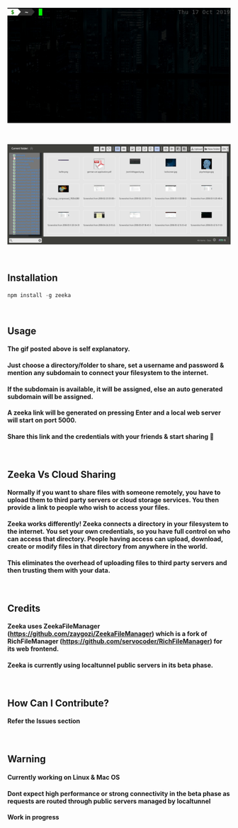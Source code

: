 <p align="center">
  <img src="https://raw.githubusercontent.com/zaygozi/zeeka/master/zeeka-invoke.gif">
</p>

<br>

<p align="center">
  <img src="https://raw.githubusercontent.com/zaygozi/zeeka/master/zeeka-frontend.png">
</p>

<br>

## Installation
```javascript
npm install -g zeeka
```

<br>

## Usage
#### The gif posted above is self explanatory.
#### Just choose a directory/folder to share, set a username and password & mention any subdomain to connect your filesystem to the internet.
#### If the subdomain is available, it will be assigned, else an auto generated subdomain will be assigned.
#### A zeeka link will be generated on pressing Enter and a local web server will start on port 5000.
#### Share this link and the credentials with your friends & start sharing &#x1F34E;

<br>

## Zeeka Vs Cloud Sharing
#### Normally if you want to share files with someone remotely, you have to upload them to third party servers or cloud storage services. You then provide a link to people who wish to access your files.
#### Zeeka works differently! Zeeka connects a directory in your filesystem to the internet. You set your own credentials, so you have full control on who can access that directory. People having access can upload, download, create or modify files in that directory from anywhere in the world.
#### This eliminates the overhead of uploading files to third party servers and then trusting them with your data.

<br>

## Credits
#### Zeeka uses ZeekaFileManager (https://github.com/zaygozi/ZeekaFileManager) which is a fork of RichFileManager (https://github.com/servocoder/RichFileManager) for its web frontend.
#### Zeeka is currently using localtunnel public servers in its beta phase.

<br>

## How Can I Contribute?
#### Refer the Issues section

<br>

## Warning
#### Currently working on Linux & Mac OS
#### Dont expect high performance or strong connectivity in the beta phase as requests are routed through public servers managed by localtunnel
#### Work in progress
